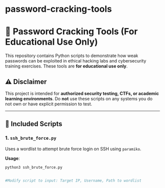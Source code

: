 # password-cracking-tools
# 🔐 Password Cracking Tools (For Educational Use Only)

This repository contains Python scripts to demonstrate how weak passwords can be exploited in ethical hacking labs and cybersecurity training exercises. These tools are **for educational use only**.

## ⚠️ Disclaimer
This project is intended for **authorized security testing, CTFs, or academic learning environments**. Do **not** use these scripts on any systems you do not own or have explicit permission to test.

---

## 📂 Included Scripts

### 1. `ssh_brute_force.py`
Uses a wordlist to attempt brute force login on SSH using `paramiko`.

**Usage**:
```bash
python3 ssh_brute_force.py


#Modify script to input: Target IP, Username, Path to wordlist
